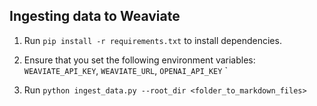 ## Ingesting data to Weaviate

1. Run `pip install -r requirements.txt` to install dependencies.

2. Ensure that you set the following environment variables: `WEAVIATE_API_KEY`, `WEAVIATE_URL`, `OPENAI_API_KEY`
   `

4. Run `python ingest_data.py --root_dir <folder_to_markdown_files>`
